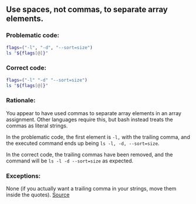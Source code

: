 ## Use spaces, not commas, to separate array elements.

### Problematic code:

```sh
flags=("-l", "-d", "--sort=size")
ls "${flags[@]}"
```

### Correct code:

```sh
flags=("-l" "-d" "--sort=size")
ls "${flags[@]}"
```
### Rationale:

You appear to have used commas to separate array elements in an array assignment. Other languages require this, but bash instead treats the commas as literal strings.

In the problematic code, the first element is `-l,` with the trailing comma, and the executed command ends up being `ls -l, -d, --sort=size`.

In the correct code, the trailing commas have been removed, and the command will be `ls -l -d --sort=size` as expected.

### Exceptions:

None (if you actually want a trailing comma in your strings, move them inside the quotes).
[Source](https://github.com/koalaman/shellcheck/wiki/SC2054)

